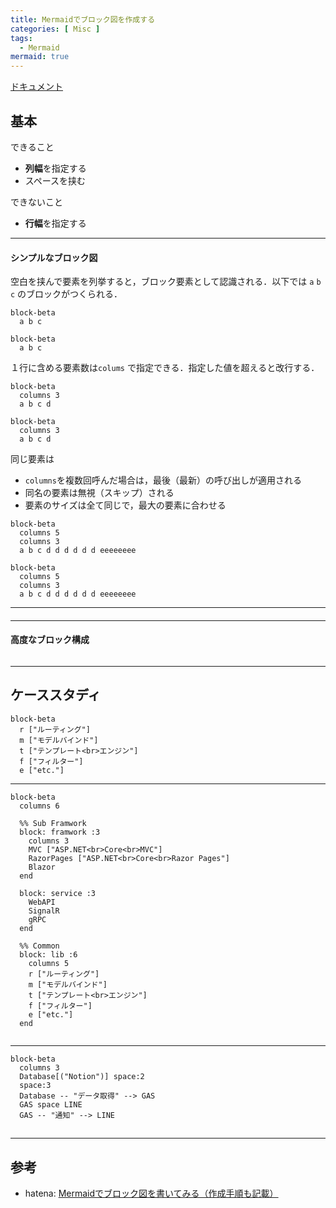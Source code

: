 ```yaml
---
title: Mermaidでブロック図を作成する
categories: [ Misc ]
tags:
  - Mermaid
mermaid: true
---
```



[ドキュメント](https://mermaid.js.org/syntax/block.html)

## 基本

できること
- **列幅**を指定する
- スペースを挟む

できないこと
- **行幅**を指定する

---
#### シンプルなブロック図

空白を挟んで要素を列挙すると，ブロック要素として認識される．以下では `a` `b` `c` のブロックがつくられる．

```
block-beta
  a b c
```
```mermaid
block-beta
  a b c
```

１行に含める要素数は`colums` で指定できる．指定した値を超えると改行する．

```
block-beta
  columns 3
  a b c d
```
```mermaid
block-beta
  columns 3
  a b c d
```

同じ要素は
- `columns`を複数回呼んだ場合は，最後（最新）の呼び出しが適用される
- 同名の要素は無視（スキップ）される
- 要素のサイズは全て同じで，最大の要素に合わせる

```
block-beta
  columns 5
  columns 3
  a b c d d d d d d eeeeeeee
```
```mermaid
block-beta
  columns 5
  columns 3
  a b c d d d d d d eeeeeeee
```

---
#### 


---
#### 高度なブロック構成


```mermaid
```



---
## ケーススタディ





```mermaid
block-beta
  r ["ルーティング"]
  m ["モデルバインド"]
  t ["テンプレート<br>エンジン"]
  f ["フィルター"]
  e ["etc."]
```

---
```mermaid
block-beta  
  columns 6 
  
  %% Sub Framwork
  block: framwork :3
    columns 3
    MVC ["ASP.NET<br>Core<br>MVC"]
    RazorPages ["ASP.NET<br>Core<br>Razor Pages"]
    Blazor
  end
  
  block: service :3
    WebAPI
    SignalR
    gRPC 
  end
  
  %% Common 
  block: lib :6
    columns 5
    r ["ルーティング"]
    m ["モデルバインド"]
    t ["テンプレート<br>エンジン"]
    f ["フィルター"]
    e ["etc."]
  end
  
```



















---



```mermaid
block-beta
  columns 3
  Database[("Notion")] space:2
  space:3
  Database -- "データ取得" --> GAS
  GAS space LINE
  GAS -- "通知" --> LINE
```


## 

## 

---
## 参考
- hatena: [Mermaidでブロック図を書いてみる（作成手順も記載）](https://miya-moto-memo.hatenablog.com/entry/2024/06/28/183000)
